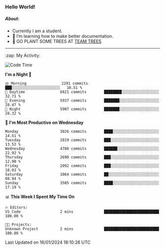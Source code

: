 ### Hello World!

##### About:
- Currently I am a student.
- 🌱 I’m learning how to make better documentation.
- 🌱 GO PLANT SOME TREES AT [TEAM TREES](https://teamtrees.org/)

---
  <summary>:zap: My Activity:</summary>
  
<!--START_SECTION:waka-->
![Code Time](http://img.shields.io/badge/Code%20Time-1%2C268%20hrs%2028%20mins-blue)

**I'm a Night 🦉** 

```text
🌞 Morning                2191 commits        ███░░░░░░░░░░░░░░░░░░░░░░   10.51 % 
🌆 Daytime                6821 commits        ████████░░░░░░░░░░░░░░░░░   32.71 % 
🌃 Evening                5937 commits        ███████░░░░░░░░░░░░░░░░░░   28.47 % 
🌙 Night                  5907 commits        ███████░░░░░░░░░░░░░░░░░░   28.32 % 
```
📅 **I'm Most Productive on Wednesday** 

```text
Monday                   3026 commits        ████░░░░░░░░░░░░░░░░░░░░░   14.51 % 
Tuesday                  2819 commits        ███░░░░░░░░░░░░░░░░░░░░░░   13.52 % 
Wednesday                4780 commits        ██████░░░░░░░░░░░░░░░░░░░   22.92 % 
Thursday                 2690 commits        ███░░░░░░░░░░░░░░░░░░░░░░   12.90 % 
Friday                   2092 commits        ███░░░░░░░░░░░░░░░░░░░░░░   10.03 % 
Saturday                 1864 commits        ██░░░░░░░░░░░░░░░░░░░░░░░   08.94 % 
Sunday                   3585 commits        ████░░░░░░░░░░░░░░░░░░░░░   17.19 % 
```


📊 **This Week I Spent My Time On** 

```text
🔥 Editors: 
VS Code                  2 mins              █████████████████████████   100.00 % 

🐱‍💻 Projects: 
Unknown Project          2 mins              █████████████████████████   100.00 % 
```


 Last Updated on 16/01/2024 18:10:26 UTC
<!--END_SECTION:waka-->
